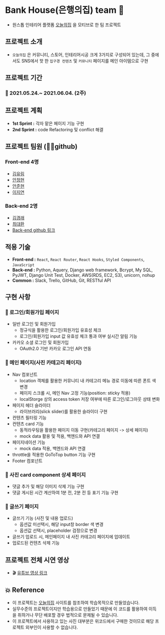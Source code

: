 # Bank House(은행의집) team 🏦

- 원스톱 인테리어 플랫폼 [오늘의집](https://ohou.se/) 을 모티브로 한 팀 프로젝트

## 프로젝트 소개

- `오늘의집` 은 커뮤니티, 스토어, 인테리어시공 크게 3가지로 구성되어 있는데, 그 중에서도 SNS에서 핫 한 `집구경 컨텐츠` 및 `커뮤니티` 페이지를 메인 아이템으로 구현


## 프로젝트 기간

### 🎈 2021.05.24.~ 2021.06.04. (2주)

## 프로젝트 계획

- **1st Sprint :** 각자 맡은 페이지 기능 구현
- **2nd Sprint :** code Refactoring 및 conflict 해결


## 프로젝트 팀원 (👩‍💻github)

### Front-end 4명

- [김유림](https://github.com/yurim45)
- [안정현](https://github.com/ahnjeongh2)
- [안준현](https://github.com/junchi211)
- [이지연](https://github.com/Yonyas)

### Back-end 2명

- [김경래](https://github.com/kyeongraekim)
- [최대환](https://github.com/Dae-Hwan)
- [Back-end github 링크](https://github.com/wecode-bootcamp-korea/20-2nd-BankHouse-backend)

## 적용 기술

- **Front-end :** `React`, `React Router`, `React Hooks`, `Styled Components`, `JavaScript`
- **Back-end :** Python, Aquery, Django web framework, Bcrypt, My SQL, PyJWT, Django Unit Test, Docker, AWS(RDS, EC2, S3), unicorn, nohup
- **Common :** Slack, Trello, GitHub, Git, RESTful API

## 구현 사항

### 🎈 로그인/회원가입 페이지
- 일반 로그인 및 회원가입
  * 정규식을 활용한 로그인/회원가입 유효성 체크
  * 로그인/회원가입 input 값 유효성 체크 통과 여부 실시간 알림 기능
- 카카오 소셜 로그인 및 회원가입
  * OAuth2.0 기반 카카오 로그인 API 연동


### 🎈 메인 페이지(사진 카테고리 페이지)
- Nav 컴포넌트
  * location 객체를 활용한 커뮤니티 내 카테고리 메뉴 경로 이동에 따른 폰트 색 변경
  * 페이지 스크롤 시, 메인 Nav 고정 기능(position: sticky 적용)
  * localStorge 상의 access token 저장 여부에 따른 로그인/로그아웃 상태 변화
- 페이지 헤더 슬라이더
  * 라이브러리(slick slider)를 활용한 슬라이더 구현
- 컨텐츠 필터링 기능
- 컨텐츠 card 기능
  * 동적라우팅을 활용한 페이지 이동 구현(카테고리 페이지 -> 상세 페이지)
  * mock data 활용 및 적용, 백엔드와 API 연결
- 페이지네이션 기능
  * mock data 적용, 백엔드와 API 연결
- throttle을 적용한 GoToTop button 기능 구현
- Footer 컴포넌트


### 🎈 사진 card component 상세 페이지
- 댓글 추가 및 해당 이미지 삭제 기능 구현
- 댓글 게시된 시간 계산하여 1분 전, 2분 전 등 표기 기능 구현   


### 🎈 글쓰기 페이지
- 글쓰기 기능 (사진 및 내용 업로드)
  * 옵션값 미선택시, 해당 input창 border 색 변경
  * 옵션값 선택시, placeholder 검정으로 변경 
- 글쓰기 업로드 시, 메인페이지 내 사진 카테고리 페이지에 업데이트
- 업로드된 컨텐츠 삭제 기능


## 프로젝트 전체 시연 영상
- 🎬 [유튜브 영상 링크](https://www.youtube.com/watch?v=yCrwiy9oFAQ)


## 💥 Reference
- 이 프로젝트는 [오늘의집](https://ohou.se/) 사이트를 참조하여 학습목적으로 만들었습니다.
- 실무수준의 프로젝트이지만 학습용으로 만들었기 때문에 이 코드를 활용하여 이득을 취하거나 무단 배포할 경우 법적으로 문제될 수 있습니다.
- 이 프로젝트에서 사용하고 있는 사진 대부분은 위코드에서 구매한 것이므로 해당 프로젝트 외부인이 사용할 수 없습니다.
